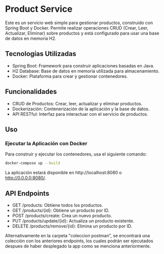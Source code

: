 # Product Service

Este es un servicio web simple para gestionar productos, construido con Spring Boot y Docker. Permite realizar operaciones CRUD (Crear, Leer, Actualizar, Eliminar) sobre productos y está configurado para usar una base de datos en memoria H2.

## Tecnologías Utilizadas

- Spring Boot: Framework para construir aplicaciones basadas en Java.
- H2 Database: Base de datos en memoria utilizada para almacenamiento.
- Docker: Plataforma para crear y gestionar contenedores.

## Funcionalidades

- CRUD de Productos: Crear, leer, actualizar y eliminar productos.
- Dockerización: Contenerización de la aplicación y la base de datos.
- API RESTful: Interfaz para interactuar con el servicio de productos.

## Uso
### Ejecutar la Aplicación con Docker
Para construir y ejecutar los contenedores, usa el siguiente comando:

```bash
docker-compose up --build
```
La aplicación estará disponible en http://localhost:8080 o http://0.0.0.0:8080/.

## API Endpoints
- GET /products: Obtiene todos los productos.
- GET /products/{id}: Obtiene un producto por ID.
- POST /products/create: Crea un nuevo producto.
- PUT /products/update/{id}: Actualiza un producto existente.
- DELETE /products/remove/{id}: Elimina un producto por ID.

Alternativamente en la carpeta "coleccion postman", se encontrará una colección con los anteriores endpoints, los cuales podrán ser ejecutados despues de haber desplegado la app como se menciona anteriormente.
